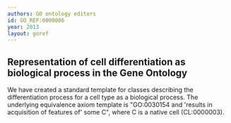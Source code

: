 ```yaml
--- 
authors: GO ontology editors
id: GO_REF:0000086
year: 2013
layout: goref
---
```


## Representation of cell differentiation as biological process in the Gene Ontology

We have created a standard template for classes describing the differentiation process for a cell type as a biological process. The underlying equivalence axiom template is "GO:0030154 and 'results in acquisition of features of' some C", where C is a native cell (CL:0000003).
